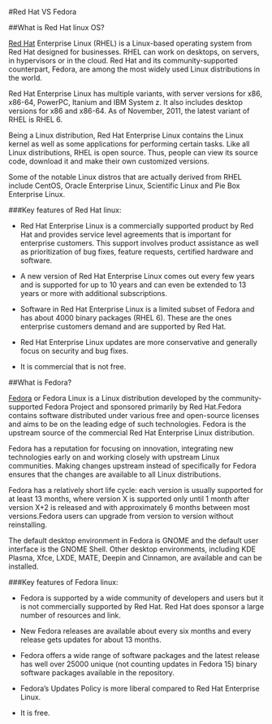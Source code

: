 #Red Hat VS Fedora

##What is Red Hat linux OS?

[Red Hat](https://www.redhat.com/) Enterprise Linux (RHEL) is a Linux-based operating system from Red Hat designed for businesses. RHEL can work on desktops, on servers, in hypervisors or in the cloud. Red Hat and its community-supported counterpart, Fedora, are among the most widely used Linux distributions in the world.

Red Hat Enterprise Linux has multiple variants, with server versions for x86, x86-64, PowerPC, Itanium and IBM System z. It also includes desktop versions for x86 and x86-64. As of November, 2011, the latest variant of RHEL is RHEL 6.

Being a Linux distribution, Red Hat Enterprise Linux contains the Linux kernel as well as some applications for performing certain tasks. Like all Linux distributions, RHEL is open source. Thus, people can view its source code, download it and make their own customized versions.

Some of the notable Linux distros that are actually derived from RHEL include CentOS, Oracle Enterprise Linux, Scientific Linux and Pie Box Enterprise Linux.

###Key features of Red Hat linux:

* Red Hat Enterprise Linux is a commercially supported product by Red Hat and provides service level agreements that is important for enterprise customers. This support involves product assistance as well as prioritization of bug fixes, feature requests, certified hardware and software.

* A new version of Red Hat Enterprise Linux comes out every few years and is supported for up to 10 years and can even be extended to 13 years or more with additional subscriptions.

* Software in Red Hat Enterprise Linux is a limited subset of Fedora and has about 4000 binary packages (RHEL 6). These are the ones enterprise customers demand and are supported by Red Hat.

* Red Hat Enterprise Linux updates are more conservative and generally focus on security and bug fixes.

* It is commercial that is not free.


##What is Fedora?

[Fedora](https://getfedora.org) or Fedora Linux is a Linux distribution developed by the community-supported Fedora Project and sponsored primarily by Red Hat.Fedora contains software distributed under various free and open-source licenses and aims to be on the leading edge of such technologies. Fedora is the upstream source of the commercial Red Hat Enterprise Linux distribution.

Fedora has a reputation for focusing on innovation, integrating new technologies early on and working closely with upstream Linux communities. Making changes upstream instead of specifically for Fedora ensures that the changes are available to all Linux distributions.

Fedora has a relatively short life cycle: each version is usually supported for at least 13 months, where version X is supported only until 1 month after version X+2 is released and with approximately 6 months between most versions.Fedora users can upgrade from version to version without reinstalling.

The default desktop environment in Fedora is GNOME and the default user interface is the GNOME Shell. Other desktop environments, including KDE Plasma, Xfce, LXDE, MATE, Deepin and Cinnamon, are available and can be installed.

###Key features of Fedora linux:

* Fedora is supported by a wide community of developers and users but it is not commercially supported by Red Hat. Red Hat does sponsor a large number of resources and link.

* New Fedora releases are available about every six months and every release gets updates for about 13 months.

* Fedora offers a wide range of software packages and the latest release has well over 25000 unique (not counting updates in Fedora 15) binary software packages available in the repository.

* Fedora’s Updates Policy is more liberal compared to Red Hat Enterprise Linux.

* It is free.